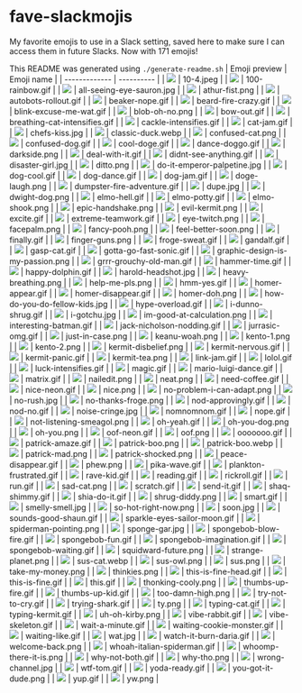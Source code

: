 # fave-slackmojis
My favorite emojis to use in a Slack setting, saved here to make sure I can access them in future Slacks. Now with 171 emojis!

This README was generated using `./generate-readme.sh`
| Emoji preview | Emoji name |
| ------------- | ---------- |
| <img src='./emojis/10-4.jpeg'/> | 10-4.jpeg |
| <img src='./emojis/100-rainbow.gif'/> | 100-rainbow.gif |
| <img src='./emojis/all-seeing-eye-sauron.jpg'/> | all-seeing-eye-sauron.jpg |
| <img src='./emojis/athur-fist.png'/> | athur-fist.png |
| <img src='./emojis/autobots-rollout.gif'/> | autobots-rollout.gif |
| <img src='./emojis/beaker-nope.gif'/> | beaker-nope.gif |
| <img src='./emojis/beard-fire-crazy.gif'/> | beard-fire-crazy.gif |
| <img src='./emojis/blink-excuse-me-wat.gif'/> | blink-excuse-me-wat.gif |
| <img src='./emojis/blob-oh-no.png'/> | blob-oh-no.png |
| <img src='./emojis/bow-out.gif'/> | bow-out.gif |
| <img src='./emojis/breathing-cat-intensifies.gif'/> | breathing-cat-intensifies.gif |
| <img src='./emojis/cackle-intensifies.gif'/> | cackle-intensifies.gif |
| <img src='./emojis/cat-jam.gif'/> | cat-jam.gif |
| <img src='./emojis/chefs-kiss.jpg'/> | chefs-kiss.jpg |
| <img src='./emojis/classic-duck.webp'/> | classic-duck.webp |
| <img src='./emojis/confused-cat.png'/> | confused-cat.png |
| <img src='./emojis/confused-dog.gif'/> | confused-dog.gif |
| <img src='./emojis/cool-doge.gif'/> | cool-doge.gif |
| <img src='./emojis/dance-doggo.gif'/> | dance-doggo.gif |
| <img src='./emojis/darkside.png'/> | darkside.png |
| <img src='./emojis/deal-with-it.gif'/> | deal-with-it.gif |
| <img src='./emojis/didnt-see-anything.gif'/> | didnt-see-anything.gif |
| <img src='./emojis/disaster-girl.jpg'/> | disaster-girl.jpg |
| <img src='./emojis/ditto.png'/> | ditto.png |
| <img src='./emojis/do-it-emperor-palpetine.jpg'/> | do-it-emperor-palpetine.jpg |
| <img src='./emojis/dog-cool.gif'/> | dog-cool.gif |
| <img src='./emojis/dog-dance.gif'/> | dog-dance.gif |
| <img src='./emojis/dog-jam.gif'/> | dog-jam.gif |
| <img src='./emojis/doge-laugh.png'/> | doge-laugh.png |
| <img src='./emojis/dumpster-fire-adventure.gif'/> | dumpster-fire-adventure.gif |
| <img src='./emojis/dupe.jpg'/> | dupe.jpg |
| <img src='./emojis/dwight-dog.png'/> | dwight-dog.png |
| <img src='./emojis/elmo-hell.gif'/> | elmo-hell.gif |
| <img src='./emojis/elmo-potty.gif'/> | elmo-potty.gif |
| <img src='./emojis/elmo-shook.png'/> | elmo-shook.png |
| <img src='./emojis/epic-handshake.png'/> | epic-handshake.png |
| <img src='./emojis/evil-kermit.png'/> | evil-kermit.png |
| <img src='./emojis/excite.gif'/> | excite.gif |
| <img src='./emojis/extreme-teamwork.gif'/> | extreme-teamwork.gif |
| <img src='./emojis/eye-twitch.png'/> | eye-twitch.png |
| <img src='./emojis/facepalm.png'/> | facepalm.png |
| <img src='./emojis/fancy-pooh.png'/> | fancy-pooh.png |
| <img src='./emojis/feel-better-soon.png'/> | feel-better-soon.png |
| <img src='./emojis/finally.gif'/> | finally.gif |
| <img src='./emojis/finger-guns.png'/> | finger-guns.png |
| <img src='./emojis/froge-sweat.gif'/> | froge-sweat.gif |
| <img src='./emojis/gandalf.gif'/> | gandalf.gif |
| <img src='./emojis/gasp-cat.gif'/> | gasp-cat.gif |
| <img src='./emojis/gotta-go-fast-sonic.gif'/> | gotta-go-fast-sonic.gif |
| <img src='./emojis/graphic-design-is-my-passion.png'/> | graphic-design-is-my-passion.png |
| <img src='./emojis/grrr-grouchy-old-man.gif'/> | grrr-grouchy-old-man.gif |
| <img src='./emojis/hammer-time.gif'/> | hammer-time.gif |
| <img src='./emojis/happy-dolphin.gif'/> | happy-dolphin.gif |
| <img src='./emojis/harold-headshot.jpg'/> | harold-headshot.jpg |
| <img src='./emojis/heavy-breathing.png'/> | heavy-breathing.png |
| <img src='./emojis/help-me-pls.png'/> | help-me-pls.png |
| <img src='./emojis/hmm-yes.gif'/> | hmm-yes.gif |
| <img src='./emojis/homer-appear.gif'/> | homer-appear.gif |
| <img src='./emojis/homer-disappear.gif'/> | homer-disappear.gif |
| <img src='./emojis/homer-doh.png'/> | homer-doh.png |
| <img src='./emojis/how-do-you-do-fellow-kids.jpg'/> | how-do-you-do-fellow-kids.jpg |
| <img src='./emojis/hype-overload.gif'/> | hype-overload.gif |
| <img src='./emojis/i-dunno-shrug.gif'/> | i-dunno-shrug.gif |
| <img src='./emojis/i-gotchu.jpg'/> | i-gotchu.jpg |
| <img src='./emojis/im-good-at-calculation.png'/> | im-good-at-calculation.png |
| <img src='./emojis/interesting-batman.gif'/> | interesting-batman.gif |
| <img src='./emojis/jack-nicholson-nodding.gif'/> | jack-nicholson-nodding.gif |
| <img src='./emojis/jurrasic-omg.gif'/> | jurrasic-omg.gif |
| <img src='./emojis/just-in-case.png'/> | just-in-case.png |
| <img src='./emojis/keanu-woah.png'/> | keanu-woah.png |
| <img src='./emojis/kento-1.png'/> | kento-1.png |
| <img src='./emojis/kento-2.png'/> | kento-2.png |
| <img src='./emojis/kermit-disbelief.png'/> | kermit-disbelief.png |
| <img src='./emojis/kermit-nervous.gif'/> | kermit-nervous.gif |
| <img src='./emojis/kermit-panic.gif'/> | kermit-panic.gif |
| <img src='./emojis/kermit-tea.png'/> | kermit-tea.png |
| <img src='./emojis/link-jam.gif'/> | link-jam.gif |
| <img src='./emojis/lolol.gif'/> | lolol.gif |
| <img src='./emojis/luck-intensifies.gif'/> | luck-intensifies.gif |
| <img src='./emojis/magic.gif'/> | magic.gif |
| <img src='./emojis/mario-luigi-dance.gif'/> | mario-luigi-dance.gif |
| <img src='./emojis/matrix.gif'/> | matrix.gif |
| <img src='./emojis/nailedit.png'/> | nailedit.png |
| <img src='./emojis/neat.png'/> | neat.png |
| <img src='./emojis/need-coffee.gif'/> | need-coffee.gif |
| <img src='./emojis/nice-neon.gif'/> | nice-neon.gif |
| <img src='./emojis/nice.png'/> | nice.png |
| <img src='./emojis/no-problem-i-can-adapt.png'/> | no-problem-i-can-adapt.png |
| <img src='./emojis/no-rush.jpg'/> | no-rush.jpg |
| <img src='./emojis/no-thanks-froge.png'/> | no-thanks-froge.png |
| <img src='./emojis/nod-approvingly.gif'/> | nod-approvingly.gif |
| <img src='./emojis/nod-no.gif'/> | nod-no.gif |
| <img src='./emojis/noise-cringe.jpg'/> | noise-cringe.jpg |
| <img src='./emojis/nomnomnom.gif'/> | nomnomnom.gif |
| <img src='./emojis/nope.gif'/> | nope.gif |
| <img src='./emojis/not-listening-smeagol.png'/> | not-listening-smeagol.png |
| <img src='./emojis/oh-yeah.gif'/> | oh-yeah.gif |
| <img src='./emojis/oh-you-dog.png'/> | oh-you-dog.png |
| <img src='./emojis/oh-you.png'/> | oh-you.png |
| <img src='./emojis/oof-neon.gif'/> | oof-neon.gif |
| <img src='./emojis/oof.png'/> | oof.png |
| <img src='./emojis/ooooooo.gif'/> | ooooooo.gif |
| <img src='./emojis/patrick-amaze.gif'/> | patrick-amaze.gif |
| <img src='./emojis/patrick-boo.png'/> | patrick-boo.png |
| <img src='./emojis/patrick-boo.webp'/> | patrick-boo.webp |
| <img src='./emojis/patrick-mad.png'/> | patrick-mad.png |
| <img src='./emojis/patrick-shocked.png'/> | patrick-shocked.png |
| <img src='./emojis/peace-disappear.gif'/> | peace-disappear.gif |
| <img src='./emojis/phew.png'/> | phew.png |
| <img src='./emojis/pika-wave.gif'/> | pika-wave.gif |
| <img src='./emojis/plankton-frustrated.gif'/> | plankton-frustrated.gif |
| <img src='./emojis/rave-kid.gif'/> | rave-kid.gif |
| <img src='./emojis/reading.gif'/> | reading.gif |
| <img src='./emojis/rickroll.gif'/> | rickroll.gif |
| <img src='./emojis/run.gif'/> | run.gif |
| <img src='./emojis/sad-cat.png'/> | sad-cat.png |
| <img src='./emojis/scratch.gif'/> | scratch.gif |
| <img src='./emojis/send-it.gif'/> | send-it.gif |
| <img src='./emojis/shaq-shimmy.gif'/> | shaq-shimmy.gif |
| <img src='./emojis/shia-do-it.gif'/> | shia-do-it.gif |
| <img src='./emojis/shrug-diddy.png'/> | shrug-diddy.png |
| <img src='./emojis/smart.gif'/> | smart.gif |
| <img src='./emojis/smelly-smell.jpg'/> | smelly-smell.jpg |
| <img src='./emojis/so-hot-right-now.png'/> | so-hot-right-now.png |
| <img src='./emojis/soon.jpg'/> | soon.jpg |
| <img src='./emojis/sounds-good-shaun.gif'/> | sounds-good-shaun.gif |
| <img src='./emojis/sparkle-eyes-sailor-moon.gif'/> | sparkle-eyes-sailor-moon.gif |
| <img src='./emojis/spiderman-pointing.png'/> | spiderman-pointing.png |
| <img src='./emojis/sponge-gar.jpg'/> | sponge-gar.jpg |
| <img src='./emojis/spongebob-blow-fire.gif'/> | spongebob-blow-fire.gif |
| <img src='./emojis/spongebob-fun.gif'/> | spongebob-fun.gif |
| <img src='./emojis/spongebob-imagination.gif'/> | spongebob-imagination.gif |
| <img src='./emojis/spongebob-waiting.gif'/> | spongebob-waiting.gif |
| <img src='./emojis/squidward-future.png'/> | squidward-future.png |
| <img src='./emojis/strange-planet.png'/> | strange-planet.png |
| <img src='./emojis/sus-cat.webp'/> | sus-cat.webp |
| <img src='./emojis/sus-owl.png'/> | sus-owl.png |
| <img src='./emojis/sus.png'/> | sus.png |
| <img src='./emojis/take-my-money.png'/> | take-my-money.png |
| <img src='./emojis/thinkies.png'/> | thinkies.png |
| <img src='./emojis/this-is-fine-head.gif'/> | this-is-fine-head.gif |
| <img src='./emojis/this-is-fine.gif'/> | this-is-fine.gif |
| <img src='./emojis/this.gif'/> | this.gif |
| <img src='./emojis/thonking-cooly.png'/> | thonking-cooly.png |
| <img src='./emojis/thumbs-up-fire.gif'/> | thumbs-up-fire.gif |
| <img src='./emojis/thumbs-up-kid.gif'/> | thumbs-up-kid.gif |
| <img src='./emojis/too-damn-high.png'/> | too-damn-high.png |
| <img src='./emojis/try-not-to-cry.gif'/> | try-not-to-cry.gif |
| <img src='./emojis/trying-shark.gif'/> | trying-shark.gif |
| <img src='./emojis/ty.png'/> | ty.png |
| <img src='./emojis/typing-cat.gif'/> | typing-cat.gif |
| <img src='./emojis/typing-kermit.gif'/> | typing-kermit.gif |
| <img src='./emojis/uh-oh-kirby.png'/> | uh-oh-kirby.png |
| <img src='./emojis/vibe-rabbit.gif'/> | vibe-rabbit.gif |
| <img src='./emojis/vibe-skeleton.gif'/> | vibe-skeleton.gif |
| <img src='./emojis/wait-a-minute.gif'/> | wait-a-minute.gif |
| <img src='./emojis/waiting-cookie-monster.gif'/> | waiting-cookie-monster.gif |
| <img src='./emojis/waiting-like.gif'/> | waiting-like.gif |
| <img src='./emojis/wat.jpg'/> | wat.jpg |
| <img src='./emojis/watch-it-burn-daria.gif'/> | watch-it-burn-daria.gif |
| <img src='./emojis/welcome-back.png'/> | welcome-back.png |
| <img src='./emojis/whoah-italian-spiderman.gif'/> | whoah-italian-spiderman.gif |
| <img src='./emojis/whoomp-there-it-is.png'/> | whoomp-there-it-is.png |
| <img src='./emojis/why-not-both.gif'/> | why-not-both.gif |
| <img src='./emojis/why-tho.png'/> | why-tho.png |
| <img src='./emojis/wrong-channel.jpg'/> | wrong-channel.jpg |
| <img src='./emojis/wtf-tom.gif'/> | wtf-tom.gif |
| <img src='./emojis/yoda-ready.gif'/> | yoda-ready.gif |
| <img src='./emojis/you-got-it-dude.png'/> | you-got-it-dude.png |
| <img src='./emojis/yup.gif'/> | yup.gif |
| <img src='./emojis/yw.png'/> | yw.png |

